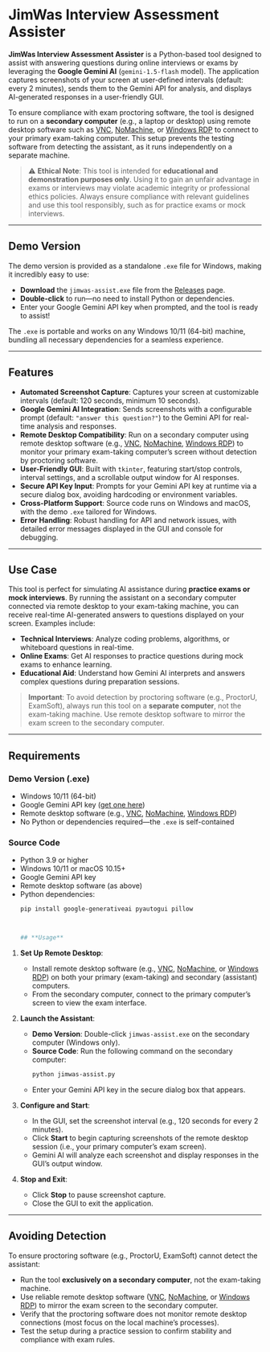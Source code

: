 # JimWas Interview Assessment Assister

**JimWas Interview Assessment Assister** is a Python-based tool designed to assist with answering questions during online interviews or exams by leveraging the **Google Gemini AI** (`gemini-1.5-flash` model). The application captures screenshots of your screen at user-defined intervals (default: every 2 minutes), sends them to the Gemini API for analysis, and displays AI-generated responses in a user-friendly GUI.

To ensure compliance with exam proctoring software, the tool is designed to run on a **secondary computer** (e.g., a laptop or desktop) using remote desktop software such as [VNC](https://www.realvnc.com), [NoMachine](https://www.nomachine.com), or [Windows RDP](https://learn.microsoft.com/en-us/windows-server/remote/remote-desktop-services/welcome-to-rds) to connect to your primary exam-taking computer. This setup prevents the testing software from detecting the assistant, as it runs independently on a separate machine.

> ⚠️ **Ethical Note**: This tool is intended for **educational and demonstration purposes only**. Using it to gain an unfair advantage in exams or interviews may violate academic integrity or professional ethics policies. Always ensure compliance with relevant guidelines and use this tool responsibly, such as for practice exams or mock interviews.

---

## **Demo Version**

The demo version is provided as a standalone `.exe` file for Windows, making it incredibly easy to use:

- **Download** the `jimwas-assist.exe` file from the [Releases](https://github.com/<your-username>/jimwas-gemini-assistant/releases) page.
- **Double-click** to run—no need to install Python or dependencies.
- Enter your Google Gemini API key when prompted, and the tool is ready to assist!

The `.exe` is portable and works on any Windows 10/11 (64-bit) machine, bundling all necessary dependencies for a seamless experience.

---

## **Features**

- **Automated Screenshot Capture**: Captures your screen at customizable intervals (default: 120 seconds, minimum 10 seconds).
- **Google Gemini AI Integration**: Sends screenshots with a configurable prompt (default: `"answer this question?"`) to the Gemini API for real-time analysis and responses.
- **Remote Desktop Compatibility**: Run on a secondary computer using remote desktop software (e.g., [VNC](https://www.realvnc.com), [NoMachine](https://www.nomachine.com), [Windows RDP](https://learn.microsoft.com/en-us/windows-server/remote/remote-desktop-services/welcome-to-rds)) to monitor your primary exam-taking computer’s screen without detection by proctoring software.
- **User-Friendly GUI**: Built with `tkinter`, featuring start/stop controls, interval settings, and a scrollable output window for AI responses.
- **Secure API Key Input**: Prompts for your Gemini API key at runtime via a secure dialog box, avoiding hardcoding or environment variables.
- **Cross-Platform Support**: Source code runs on Windows and macOS, with the demo `.exe` tailored for Windows.
- **Error Handling**: Robust handling for API and network issues, with detailed error messages displayed in the GUI and console for debugging.

---

## **Use Case**

This tool is perfect for simulating AI assistance during **practice exams or mock interviews**. By running the assistant on a secondary computer connected via remote desktop to your exam-taking machine, you can receive real-time AI-generated answers to questions displayed on your screen. Examples include:

- **Technical Interviews**: Analyze coding problems, algorithms, or whiteboard questions in real-time.
- **Online Exams**: Get AI responses to practice questions during mock exams to enhance learning.
- **Educational Aid**: Understand how Gemini AI interprets and answers complex questions during preparation sessions.

> **Important**: To avoid detection by proctoring software (e.g., ProctorU, ExamSoft), always run this tool on a **separate computer**, not the exam-taking machine. Use remote desktop software to mirror the exam screen to the secondary computer.

---

## **Requirements**

### **Demo Version (.exe)**

- Windows 10/11 (64-bit)
- Google Gemini API key ([get one here](https://aistudio.google.com/app/apikey))
- Remote desktop software (e.g., [VNC](https://www.realvnc.com), [NoMachine](https://www.nomachine.com), [Windows RDP](https://learn.microsoft.com/en-us/windows-server/remote/remote-desktop-services/welcome-to-rds))
- No Python or dependencies required—the `.exe` is self-contained

### **Source Code**

- Python 3.9 or higher
- Windows 10/11 or macOS 10.15+
- Google Gemini API key
- Remote desktop software (as above)
- Python dependencies:
  ```bash
  pip install google-generativeai pyautogui pillow



  ## **Usage**

1. **Set Up Remote Desktop**:
   - Install remote desktop software (e.g., [VNC](https://www.realvnc.com), [NoMachine](https://www.nomachine.com), or [Windows RDP](https://learn.microsoft.com/en-us/windows-server/remote/remote-desktop-services/welcome-to-rds)) on both your primary (exam-taking) and secondary (assistant) computers.
   - From the secondary computer, connect to the primary computer’s screen to view the exam interface.

2. **Launch the Assistant**:
   - **Demo Version**: Double-click `jimwas-assist.exe` on the secondary computer (Windows only).
   - **Source Code**: Run the following command on the secondary computer:
     ```bash
     python jimwas-assist.py
     ```
   - Enter your Gemini API key in the secure dialog box that appears.

3. **Configure and Start**:
   - In the GUI, set the screenshot interval (e.g., 120 seconds for every 2 minutes).
   - Click **Start** to begin capturing screenshots of the remote desktop session (i.e., your primary computer’s exam screen).
   - Gemini AI will analyze each screenshot and display responses in the GUI’s output window.

4. **Stop and Exit**:
   - Click **Stop** to pause screenshot capture.
   - Close the GUI to exit the application.

---

## **Avoiding Detection**

To ensure proctoring software (e.g., ProctorU, ExamSoft) cannot detect the assistant:

- Run the tool **exclusively on a secondary computer**, not the exam-taking machine.
- Use reliable remote desktop software ([VNC](https://www.realvnc.com), [NoMachine](https://www.nomachine.com), or [Windows RDP](https://learn.microsoft.com/en-us/windows-server/remote/remote-desktop-services/welcome-to-rds)) to mirror the exam screen to the secondary computer.
- Verify that the proctoring software does not monitor remote desktop connections (most focus on the local machine’s processes).
- Test the setup during a practice session to confirm stability and compliance with exam rules.
